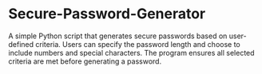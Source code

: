 # Secure-Password-Generator
A simple Python script that generates secure passwords based on user-defined criteria. Users can specify the password length and choose to include numbers and special characters. The program ensures all selected criteria are met before generating a password.
